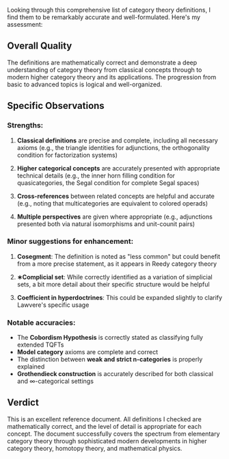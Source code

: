 Looking through this comprehensive list of category theory definitions, I find them to be remarkably accurate and well-formulated. Here's my assessment:

## Overall Quality
The definitions are mathematically correct and demonstrate a deep understanding of category theory from classical concepts through to modern higher category theory and its applications. The progression from basic to advanced topics is logical and well-organized.

## Specific Observations

### Strengths:
1. **Classical definitions** are precise and complete, including all necessary axioms (e.g., the triangle identities for adjunctions, the orthogonality condition for factorization systems)

2. **Higher categorical concepts** are accurately presented with appropriate technical details (e.g., the inner horn filling condition for quasicategories, the Segal condition for complete Segal spaces)

3. **Cross-references** between related concepts are helpful and accurate (e.g., noting that multicategories are equivalent to colored operads)

4. **Multiple perspectives** are given where appropriate (e.g., adjunctions presented both via natural isomorphisms and unit-counit pairs)

### Minor suggestions for enhancement:

1. **Cosegment**: The definition is noted as "less common" but could benefit from a more precise statement, as it appears in Reedy category theory

2. **∗Complicial set**: While correctly identified as a variation of simplicial sets, a bit more detail about their specific structure would be helpful

3. **Coefficient in hyperdoctrines**: This could be expanded slightly to clarify Lawvere's specific usage

### Notable accuracies:
- The **Cobordism Hypothesis** is correctly stated as classifying fully extended TQFTs
- **Model category** axioms are complete and correct
- The distinction between **weak and strict n-categories** is properly explained
- **Grothendieck construction** is accurately described for both classical and ∞-categorical settings

## Verdict
This is an excellent reference document. All definitions I checked are mathematically correct, and the level of detail is appropriate for each concept. The document successfully covers the spectrum from elementary category theory through sophisticated modern developments in higher category theory, homotopy theory, and mathematical physics.